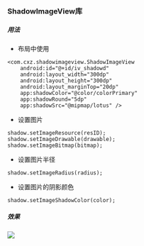 ### ShadowImageView库
##### 用法
- 布局中使用
```
<com.cxz.shadowimageview.ShadowImageView
    android:id="@+id/iv_shadowd"
    android:layout_width="300dp"
    android:layout_height="300dp"
    android:layout_marginTop="20dp"
    app:shadowColor="@color/colorPrimary"
    app:shadowRound="5dp"
    app:shadowSrc="@mipmap/lotus" />
```
- 设置图片
```
shadow.setImageResource(resID); 
shadow.setImageDrawable(drawable); 
shadow.setImageBitmap(bitmap);
```
- 设置图片半径
```
shadow.setImageRadius(radius);
```
- 设置图片的阴影颜色
```
shadow.setImageShadowColor(color);
```

##### 效果
![](/screenshot/01.png)